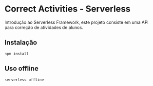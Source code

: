 # Correct Activities - Serverless
Introdução ao Serverless Framework, este projeto consiste em uma API para correção de atividades de alunos.

## Instalação
```
npm install
```

## Uso offline

```
serverless offline
```

